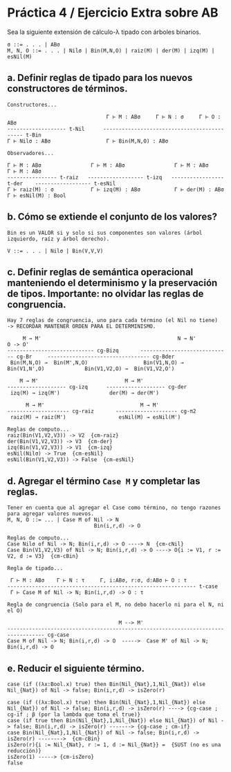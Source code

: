 # Práctica 4 / Ejercicio Extra sobre AB  
Sea la siguiente extensión de cálculo-λ tipado con árboles binarios.
```
σ ::= . . . | ABσ
M, N, O ::= . . . | Nilσ | Bin(M,N,O) | raiz(M) | der(M) | izq(M) | esNil(M)
```
## a. Definir reglas de tipado para los nuevos constructores de términos.  
```
Constructores...

                                Γ ⊢ M : ABσ     Γ ⊢ N : σ     Γ ⊢ O : ABσ
------------------- t-Nil      -------------------------------------------- t-Bin    
Γ ⊢ Nilσ : ABσ                  Γ ⊢ Bin(M,N,O) : ABσ

Observadores...

Γ ⊢ M : ABσ                Γ ⊢ M : ABσ                Γ ⊢ M : ABσ               Γ ⊢ M : ABσ
---------------- t-raiz   ------------------ t-izq   ----------------- t-der    ------------------ t-esNil
Γ ⊢ raiz(M) : σ            Γ ⊢ izq(M) : ABσ           Γ ⊢ der(M) : ABσ          Γ ⊢ esNil(M) : Bool
```
## b. Cómo se extiende el conjunto de los valores?  
```
Bin es un VALOR si y solo si sus componentes son valores (árbol izquierdo, raíz y árbol derecho).

V ::= . . . | Nilσ | Bin(V,V,V)
```
## c. Definir reglas de semántica operacional manteniendo el determinismo y la preservación de tipos. Importante: no olvidar las reglas de congruencia.  
```
Hay 7 reglas de congruencia, uno para cada término (el Nil no tiene)
-> RECORDAR MANTENER ORDEN PARA EL DETERMINISMO.

     M → M'                                            N → N'                                   O -> O'
---------------------------- cg-Bizq       ----------------------------- cg-Br     --------------------------------- cg-Bder
 Bin(M,N,O) →  Bin(M',N,O)                  Bin(V1,N,O) →  Bin(V1,N',O)             Bin(V1,V2,O) →  Bin(V1,V2,O')

    M → M'                            M → M'
------------------- cg-izq      ------------------- cg-der
 izq(M) → izq(M')                der(M) → der(M')

      M → M'                               M → M'
-------------------- cg-raiz       -------------------- cg-π2
 raiz(M) → raiz(M')                 esNil(M) → esNil(M')

Reglas de computo...            
raiz(Bin(V1,V2,V3)) -> V2  {cm-raiz}
der(Bin(V1,V2,V3)) -> V3  {cm-der}
izq(Bin(V1,V2,V3)) -> V1  {cm-izq}
esNil(Nilσ) -> True  {cm-esNil}
esNil(Bin(V1,V2,V3)) -> False  {cm-esNil}
```
## d. Agregar el término `Case M` y completar las reglas.    
```
Tener en cuenta que al agregar el Case como término, no tengo razones para agregar valores nuevos.
M, N, O ::= ... | Case M of Nil -> N
                            Bin(i,r,d) -> O

Reglas de computo...
Case Nilσ of Nil -> N; Bin(i,r,d) -> O ----> N  {cm-cNil}
Case Bin(V1,V2,V3) of Nil -> N; Bin(i,r,d) -> O ----> O{i := V1, r := V2, d := V3}  {cm-cBin}

Regla de tipado...

 Γ ⊢ M : ABσ    Γ ⊢ N : τ     Γ, i:ABσ, r:σ, d:ABσ ⊢ O : τ
------------------------------------------------------------- t-case    
 Γ ⊢ Case M of Nil -> N; Bin(i,r,d) -> O : τ

Regla de congruencia (Solo para el M, no debo hacerlo ni para el N, ni el O)

                                    M --> M'
---------------------------------------------------------------------------------- cg-case    
Case M of Nil -> N; Bin(i,r,d) -> O  ----->  Case M' of Nil -> N; Bin(i,r,d) -> O
```
## e. Reducir el siguiente término.  
`case (if ((λx:Bool.x) true) then Bin(Nil_{Nat},1,Nil_{Nat}) else Nil_{Nat}) of Nil -> false; Bin(i,r,d) -> isZero(r)`
```
case (if ((λx:Bool.x) true) then Bin(Nil_{Nat},1,Nil_{Nat}) else Nil_{Nat}) of Nil -> false; Bin(i,r,d) -> isZero(r) ----> {cg-case ; cg-if ; β (por la lambda que toma el true)}
case (if true then Bin(Nil_{Nat},1,Nil_{Nat}) else Nil_{Nat}) of Nil -> false; Bin(i,r,d) -> isZero(r) -------> {cg-case ; cm-if}
case Bin(Nil_{Nat},1,Nil_{Nat}) of Nil -> false; Bin(i,r,d) -> isZero(r) -------->  {cm-cBin}
isZero(r){i := Nil_{Nat}, r := 1, d := Nil_{Nat}} =  {SUST (no es una reducción)}
isZero(1) -----> {cm-isZero}
false
```
